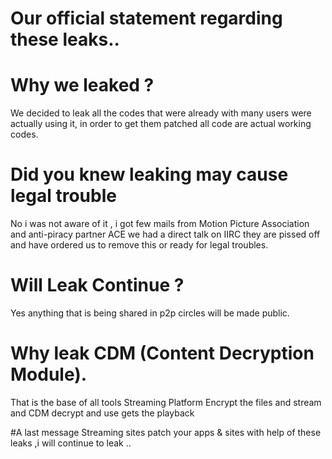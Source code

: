 # Our official statement regarding these leaks..

# Why we leaked ?
We decided to leak all the codes that were already with many users were actually using it, in order to get them patched all code are actual working codes.

# Did you knew leaking may cause legal trouble
No i was not aware of it , i got few mails from Motion Picture Association and anti-piracy partner ACE we had a direct talk on IIRC they are pissed off and have ordered us to remove this or ready for legal troubles.

# Will Leak Continue ?
Yes anything that is being shared in p2p circles will be made public.

# Why leak CDM (Content Decryption Module).
That is the base of all tools Streaming Platform Encrypt the files and stream and CDM decrypt and use gets the playback

#A last message
Streaming sites patch your apps & sites with help of these leaks ,i will continue to leak ..

